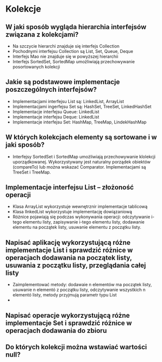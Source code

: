 # Kolekcje 

## W jaki sposób wygląda hierarchia interfejsów związana z kolekcjami?
* Na szczycie hierarchi znajduje się interfejs Collection
* Pochodnymi interfejsu Collection są List, Set, Queue, Deque
* Interfejs Mao nie znajduje się w powyższej hierarchii
* Interfejs SortedSet, SortedMap umożliwiają przechowywanie posortowanych kolekcji

## Jakie są podstawowe implementacje poszczególnych interfejsów?
* Implementacjami interfejsu List są: LinkedList, ArrayList
* Implementacjami ingerfejsu Set są: HashSet, TreeSet, LinkedHashSet
* Implementacje interfejsu Queue: LinkedList
* Implementacje interfejsu Deque: LinkedList
* Implementacje interfejsu Set: HashMap, TreeMap, LindekHashMap

## W których kolekcjach elementy są sortowane i w jaki sposób?
* Interfejsy SortedSet i SortedMap  umożliwiają przechowywanie klolekcji uporządkowanej. Wykorzystywany jest naturalny porządek obiektów (compareTo) lub można wskazać Comparator. Implementacjami są TreeSet i TreeMap.

## Implementacje interfejsu List – złożoność operacji
* Klasa ArrayList wykorzystuje wewnętrznir implementacje tablicową
* Klasa lInkedList wykorzystuje implementację dowiązaniową
* Różnice pojawiają się podczas wykonywania operacji: odczytywanie i-tego elementu listy, zapisywanie i-tego elementu listy, dodawanie elementu na początek listy, usuwanie elementu z początku listy.

## Napisać aplikację wykorzystującą różne implementacje List i sprawdzić różnice w operacjach dodawania na początek listy, usuwania z początku listy, przeglądania całej listy
* Zaimplementować metody: dodawaie n elementów ma początek listy, usuwanie n elementó z początku listy, odczytywanie wszystkich n elementó listy, metody przyjmują parametr typu List<Integer>
* 

## Napisać operacje wykorzystującą różne implementacje Set i sprawdzić różnice w operacjach dodawania do zbioru

## Do których kolekcji można wstawiać wartości null?